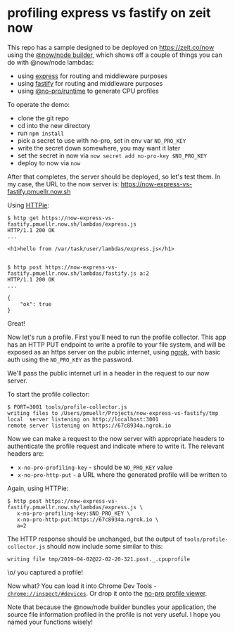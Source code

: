 # profiling express vs fastify on zeit now

This repo has a sample designed to be deployed on https://zeit.co/now
using the [@now/node builder][], which shows off a couple of things you
can do with @now/node lambdas:

- using [express][] for routing and middleware purposes
- using [fastify][] for routing and middleware purposes
- using [@no-pro/runtime][] to generate CPU profiles

To operate the demo:

- clone the git repo
- cd into the new directory
- run `npm install`
- pick a secret to use with no-pro, set in env var `NO_PRO_KEY`
- write the secret down somewhere, you may want it later
- set the secret in now via `now secret add no-pro-key $NO_PRO_KEY`
- deploy to now via `now`


After that completes, the server should be deployed, so let's test them.  In my
case, the URL to the now server is:
https://now-express-vs-fastify.pmuellr.now.sh

Using [HTTPie][]:

```console
$ http get https://now-express-vs-fastify.pmuellr.now.sh/lambdas/express.js
HTTP/1.1 200 OK
...

<h1>hello from /var/task/user/lambdas/express.js</h1>


$ http post https://now-express-vs-fastify.pmuellr.now.sh/lambdas/fastify.js a:2
HTTP/1.1 200 OK
...

{
    "ok": true
}
```

Great!

Now let's run a profile.  First you'll need to run the profile collector.
This app has an HTTP PUT endpoint to write a profile to your file system,
and will be exposed as an https server on the public internet, using [ngrok][],
with basic auth using the `NO_PRO_KEY` as the password.

We'll pass the public internet url in a header in the request to our now server.

To start the profile collector:

```console
$ PORT=3001 tools/profile-collector.js
writing files to /Users/pmuellr/Projects/now-express-vs-fastify/tmp
local  server listening on http://localhost:3001
remote server listening on https://67c8934a.ngrok.io
```

Now we can make a request to the now server with appropriate headers to
authenticate the profile request and indicate where to write it.  The
relevant headers are:

- `x-no-pro-profiling-key` - should be `NO_PRO_KEY` value
- `x-no-pro-http-put` - a URL where the generated profile will be written to

Again, using HTTPie:

```console
$ http post https://now-express-vs-fastify.pmuellr.now.sh/lambdas/express.js \ 
   x-no-pro-profiling-key:$NO_PRO_KEY \
   x-no-pro-http-put:https://67c8934a.ngrok.io \
   a=2
```

The HTTP response should be unchanged, but the output of
`tools/profile-collector.js` should now include some similar to this:

```
writing file tmp/2019-04-02@22-02-20-321.post._.cpuprofile
```

\o/ you captured a profile!

Now what?  You can load it into Chrome Dev Tools -
[`chrome://inspect/#devices`](chrome://inspect/#devices).  Or drop it onto
the [no-pro profile viewer][].

Note that because the @now/node builder bundles your application, the source
file information profiled in the profile is not very useful.  I hope you
named your functions wisely!

[@now/node builder]: https://zeit.co/docs/v2/deployments/official-builders/node-js-now-node/
[express]: http://expressjs.com/
[fastify]: https://www.fastify.io/
[HTTPie]: https://httpie.org/#installation
[ngrok]: https://ngrok.com/
[no-pro profile viewer]: https://pmuellr.github.io/no-pro/
[@no-pro/runtime]: https://www.npmjs.com/package/@no-pro/runtime